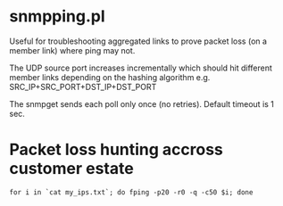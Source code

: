 # snmpping.pl

Useful for troubleshooting aggregated links to prove packet loss (on a member link) where ping may not.

The UDP source port increases incrementally which should hit different member links depending on the hashing algorithm e.g. SRC_IP+SRC_PORT+DST_IP+DST_PORT

The snmpget sends each poll only once (no retries). Default timeout is 1 sec.


# Packet loss hunting accross customer estate

    for i in `cat my_ips.txt`; do fping -p20 -r0 -q -c50 $i; done


